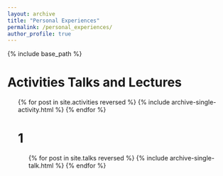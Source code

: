 ```yaml
---
layout: archive
title: "Personal Experiences"
permalink: /personal_experiences/
author_profile: true
---
```


{% include base_path %}

Activities Talks and Lectures
======
  <ul>{% for post in site.activities reversed %}
{% include archive-single-activity.html %}
  {% endfor %}

1
======
  <ul>{% for post in site.talks reversed %}
{% include archive-single-talk.html %}
  {% endfor %}